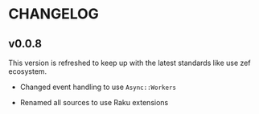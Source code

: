CHANGELOG
=========

v0.0.8
------

This version is refreshed to keep up with the latest standards like use zef ecosystem.

  * Changed event handling to use `Async::Workers`

  * Renamed all sources to use Raku extensions

